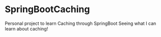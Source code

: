 # SpringBootCaching
Personal project to learn Caching through SpringBoot
Seeing what I can learn about caching!